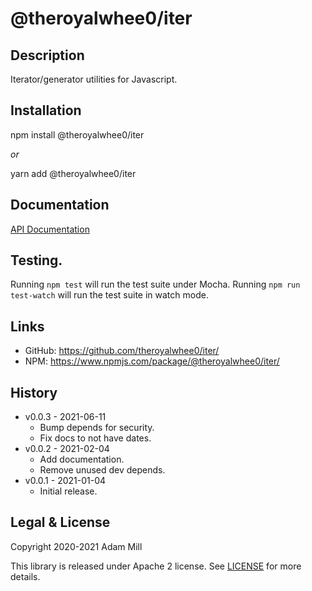 # @theroyalwhee0/iter

## Description
Iterator/generator utilities for Javascript.


## Installation
npm install @theroyalwhee0/iter

*or*

yarn add @theroyalwhee0/iter


## Documentation
[API Documentation](https://theroyalwhee0.github.io/iter/)


## Testing.
Running ```npm test``` will run the test suite under Mocha. Running ```npm run test-watch``` will run the test suite in watch mode.


## Links
- GitHub: https://github.com/theroyalwhee0/iter/
- NPM: https://www.npmjs.com/package/@theroyalwhee0/iter/


## History
- v0.0.3 - 2021-06-11
  - Bump depends for security.
  - Fix docs to not have dates.
- v0.0.2 - 2021-02-04
  - Add documentation.
  - Remove unused dev depends.
- v0.0.1 - 2021-01-04
  - Initial release.


## Legal & License
Copyright 2020-2021 Adam Mill

This library is released under Apache 2 license. See [LICENSE](https://github.com/theroyalwhee0/iter/blob/master/LICENSE) for more details.
